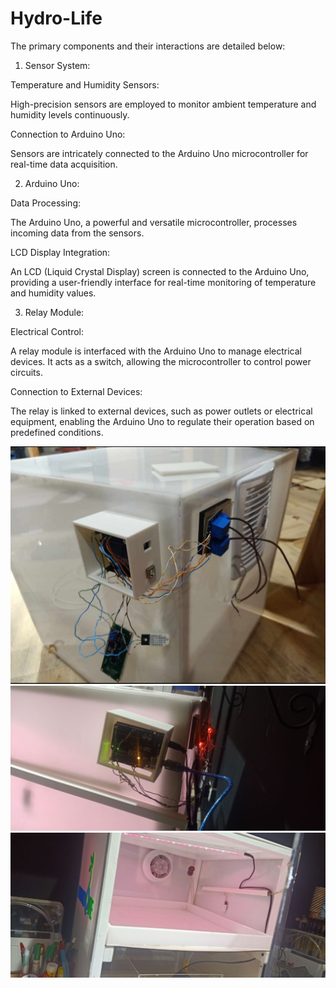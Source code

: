 # Hydro-Life

The primary components and their interactions are detailed below:

1. Sensor System:

Temperature and Humidity Sensors:

High-precision sensors are employed to monitor ambient temperature and humidity levels continuously.

Connection to Arduino Uno:

Sensors are intricately connected to the Arduino Uno microcontroller for real-time data acquisition.

2. Arduino Uno:

Data Processing:

The Arduino Uno, a powerful and versatile microcontroller, processes incoming data from the sensors.

LCD Display Integration:

An LCD (Liquid Crystal Display) screen is connected to the Arduino Uno, providing a user-friendly interface for real-time monitoring of temperature and humidity values.

3. Relay Module:

Electrical Control:

A relay module is interfaced with the Arduino Uno to manage electrical devices. It acts as a switch, allowing the microcontroller to control power circuits.

Connection to External Devices:

The relay is linked to external devices, such as power outlets or electrical equipment, enabling the Arduino Uno to regulate their operation based on predefined conditions.



![demo](./demo.jpg)
![demo](./demo2.jpg)
![demo](./demo3.jpg)
